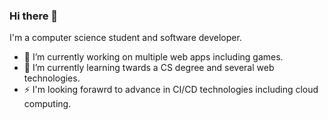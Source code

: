 ### Hi there 👋

I'm a computer science student and software developer.

- 🔭 I’m currently working on multiple web apps including games.
- 🌱 I’m currently learning twards a CS degree and several web technologies.
- ⚡ I'm looking forawrd to advance in CI/CD technologies including cloud computing.


